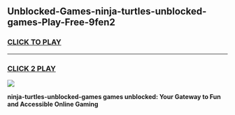 
## Unblocked-Games-ninja-turtles-unblocked-games-Play-Free-9fen2
<h3>
<a href="https://premium76.site?title=ninja-turtles-unblocked-games&ref=18A1">CLICK TO PLAY</a></h3>
<hr>

<h3>
<a href="https://premium76.site?title=ninja-turtles-unblocked-games&ref=18A1">CLICK 2 PLAY</a>
  
</h3>

<a href="https://premium76.site?title=ninja-turtles-unblocked-games&ref=18A1"><img src="https://clearcache.store/games.png"></a>


**ninja-turtles-unblocked-games games unblocked: Your Gateway to Fun and Accessible Online Gaming**
